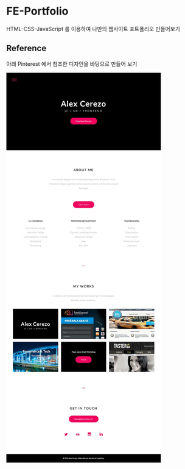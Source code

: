 # FE-Portfolio
HTML-CSS-JavaScript 를 이용하여 나만의 웹사이트 포트폴리오 만들어보기

## Reference

아래 Pinterest 에서 참조한 디자인을 바탕으로 만들어 보기

![sample](./assets/reference.jpeg)
